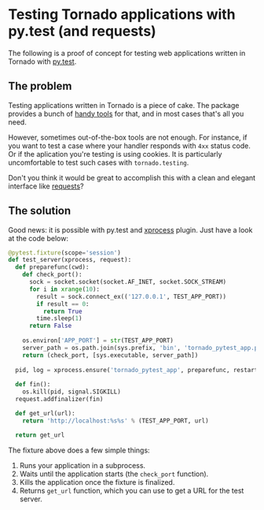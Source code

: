 Testing Tornado applications with py.test (and requests)
========================================================

The following is a proof of concept for testing web applications written in Tornado with [py.test](http://pytest.org).

The problem
-----------

Testing applications written in Tornado is a piece of cake. The package provides a bunch of [handy tools](http://www.tornadoweb.org/en/stable/testing.html) for that, and in most cases that's all you need.

However, sometimes out-of-the-box tools are not enough. For instance, if you want to test a case where your handler responds with ``4xx`` status code. Or if the aplication you're testing is using cookies. It is particularly uncomfortable to test such cases with ``tornado.testing``.

Don't you think it would be great to accomplish this with a clean and elegant interface like [requests](http://docs.python-requests.org/en/latest/)?

The solution
------------

Good news: it is possible with py.test and [xprocess](https://pypi.python.org/pypi/pytest-xprocess) plugin. Just have a look at the code below:

```python
@pytest.fixture(scope='session')
def test_server(xprocess, request):
  def preparefunc(cwd):
    def check_port():
      sock = socket.socket(socket.AF_INET, socket.SOCK_STREAM)
      for i in xrange(10):
        result = sock.connect_ex(('127.0.0.1', TEST_APP_PORT))
        if result == 0:
          return True
        time.sleep(1)
      return False
      
    os.environ['APP_PORT'] = str(TEST_APP_PORT)
    server_path = os.path.join(sys.prefix, 'bin', 'tornado_pytest_app.py')
    return (check_port, [sys.executable, server_path])
    
  pid, log = xprocess.ensure('tornado_pytest_app', preparefunc, restart=True)
  
  def fin():
    os.kill(pid, signal.SIGKILL)
  request.addfinalizer(fin)

  def get_url(url):
    return 'http://localhost:%s%s' % (TEST_APP_PORT, url)

  return get_url
```

The fixture above does a few simple things:

1. Runs your application in a subprocess.
2. Waits until the application starts (the ``check_port`` function).
3. Kills the application once the fixture is finalized.
4. Returns ``get_url`` function, which you can use to get a URL for the test server.
